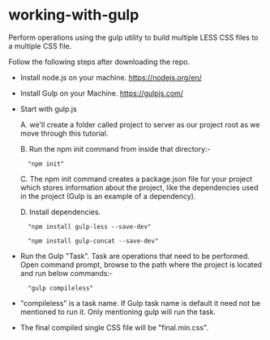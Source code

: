 # working-with-gulp
Perform operations using the gulp utility to build multiple LESS CSS files to a multiple CSS file.

Follow the following steps after downloading the repo.

- Install node.js on your machine. https://nodejs.org/en/

- Install Gulp on your Machine. https://gulpjs.com/

- Start with gulp.js

	A. we'll create a folder called project to server as our project root as we move through this tutorial.

	B. Run the npm init command from inside that directory:-

		"npm init"

	C. The npm init command creates a package.json file for your project which stores information about the project, 
	like the dependencies used in the project (Gulp is an example of a dependency).

	D. Install dependencies.

		"npm install gulp-less --save-dev"

		"npm install gulp-concat --save-dev"

- Run the Gulp "Task". Task are operations that need to be performed.
Open command prompt, browse to the path where the project is located and run below commands:-

		"gulp compileless"
		
- "compileless" is a task name. If Gulp task name is default it need not be mentioned to run it. Only mentioning gulp will run the task.

- The final compiled single CSS file will be "final.min.css".
